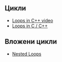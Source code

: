 ## Цикли

- [Loops in C++ video](https://www.youtube.com/watch?v=_1AwR-un4Hk)
- [Loops in C / C++](https://www.geeksforgeeks.org/loops-in-c-and-cpp/)

## Вложени цикли
- [Nested Loops](https://www.tutorialspoint.com/cplusplus/cpp_nested_loops.htm)